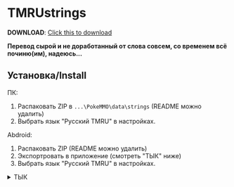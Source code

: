 # TMRUstrings

**DOWNLOAD**: [Click this to download](../../archive/refs/heads/main.zip)

**Перевод сырой и не доработанный от слова совсем, со временем всё починю(им), надеюсь...**

## Установка/Install

 ПК:
     
1. Распаковать ZIP в `...\PokeMMO\data\strings` (README можно удалить)
2. Выбрать язык "Русский TMRU" в настройках.

 Abdroid:
     
1. Распаковать ZIP (README можно удалить)
2. Экспортровать в приложение (смотреть "ТЫК" ниже)
3. Выбрать язык "Русский TMRU" в настройках.
<details>
  <summary>ТЫК</summary>
&nbsp;
 
![  (3)](https://github.com/Timonion/TMRUstrings/assets/143124086/c1aade28-e9c9-4ffc-a0bc-afbbc570b406)
![  (1)](https://github.com/Timonion/TMRUstrings/assets/143124086/2ca53bb2-37eb-43d4-a56e-be911e18b829)
![  (2)](https://github.com/Timonion/TMRUstrings/assets/143124086/b78ab674-2e5f-4908-af46-4a30c690eda6)

</details>
